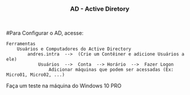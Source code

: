 <h3 align="center">AD - Active Diretory</h3><br>

#Para Configurar o AD, acesse:

    Ferramentas
        Usuários e Computadores do Active Directory
            andres.intra  -->  (Crie um Contêiner e adicione Usuários a ele)
                Usuários  -->  Conta  --> Horário  -->  Fazer Logon
                    Adicionar máquinas que podem ser acessadas (Ex: Micro01, Micro02, ...)

Faça um teste na máquina do Windows 10 PRO
                
